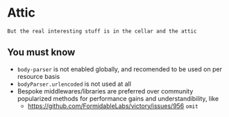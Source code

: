 # Attic

`But the real interesting stuff is in the cellar and the attic`




## You must know
- `body-parser` is not enabled globally, and recomended to be used on per resource basis
- `bodyParser.urlencoded` is not used at all
- Bespoke middlewares/libraries are preferred over community popularized methods for performance gains and understandibility,
  like
  - https://github.com/FormidableLabs/victory/issues/956 `omit`
